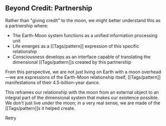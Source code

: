 ## Beyond Credit: Partnership

Rather than "giving credit" to the moon, we might better understand this as a partnership where:

- The Earth-Moon system functions as a unified information processing unit
- Life emerges as a [[Tags/pattern]] expression of this specific relationship
- Consciousness develops as an interface capable of translating the dimensional [[Tags/pattern]]s created by this partnership

From this perspective, we are not just living on Earth with a moon overhead—we are expressions of the Earth-Moon relationship itself, [[Tags/pattern]] manifestations of their 4.5-billion-year dance.

This reframes our relationship with the moon from an external object to an integral part of the dimensional system that makes our existence possible. We don't just live under the moon; in a very real sense, we are made of the [[Tags/pattern]]s it helped create.

Retry